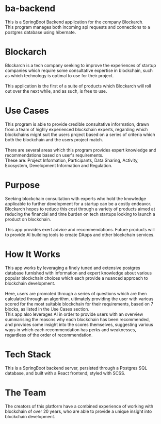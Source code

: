 # ba-backend
This is a SpringBoot Backend application for the company Blockarch.
<br/> This program manages both incoming api requests and connections to a postgres database using hibernate.
# Blockarch
Blockarch is a tech company seeking to improve the experiences of startup companies which require some consultative expertise in blockchain, such as which technology is optimal to use for their project.<br/>
<br/>This application is the first of a suite of products which Blockarch will roll out over the next while, and as such, is free to use.
# Use Cases
This program is able to provide credible consultative information, drawn from a team of highly experienced blockchain experts, regarding which blockchains might suit the users project based on a series of criteria which both the blockchain and the users project match. 
<br/><br/>There are several areas which this program provides expert knowledge and recommendations based on user's requirements.<br/>
These are: Project Information, Participants, Data Sharing, Activity, Ecosystem, Development Information and Regulation. 
# Purpose
Seeking blockchain consultation with experts who hold the knowledge applicable to further development for a startup can be a costly endeavor. Blockarch hopes to reduce this cost through a variety of products aimed at reducing the financial and time burden on tech startups looking to launch a product on blockchain.<br/>
<br/>This app provides exert advice and recommendations. Future products will to provide AI building tools to create DApps and other blockchain services. 
# How It Works
This app works by leveraging a finely tuned and extensive postgres database furnished with information and expert knowledge about various popular blockchain choices which each provide a nuanced approach to blockchain development.<br/>
<br/>Here, users are promoted through a series of questions which are then calculated through an algorithm, ultimately providing the user with various scored for the most suitable blockchain for their requirements, based on 7 blocks, as listed in the Use Cases section. 
<br/>This app also leverages AI in order to provide users with an overview summarising the reasons why each blockchain has been recommended, and provides some insight into the scores themselves, suggesting various ways in which each recommendation has perks and weaknesses, regardless of the order of recommendation. 
# Tech Stack
This is a SpringBoot backend server, persisted through a Postgres SQL database, and built with a React frontend, styled with SCSS.
# The Team
The creators of this platform have a combined experience of working with blockchain of over 20 years, who are able to provide a unique insight into blockchain development.